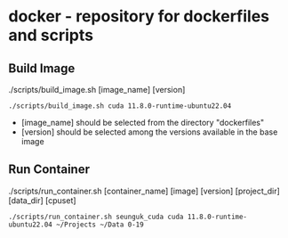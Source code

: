 # docker - repository for dockerfiles and scripts

## Build Image
./scripts/build_image.sh [image_name] [version]
```
./scripts/build_image.sh cuda 11.8.0-runtime-ubuntu22.04
```
- [image_name] should be selected from the directory "dockerfiles"
- [version] should be selected among the versions available in the base image

## Run Container
./scripts/run_container.sh [container_name] [image] [version] [project_dir] [data_dir] [cpuset]
```
./scripts/run_container.sh seunguk_cuda cuda 11.8.0-runtime-ubuntu22.04 ~/Projects ~/Data 0-19

```
